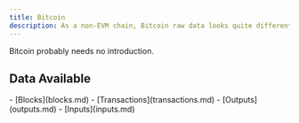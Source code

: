 ```yaml
---
title: Bitcoin
description: As a non-EVM chain, Bitcoin raw data looks quite different from other chains. Learn more about Bitcoin's data in these pages.
---
```


Bitcoin probably needs no introduction.

## Data Available

<div class="cards grid" markdown>
- [Blocks](blocks.md)
- [Transactions](transactions.md)
- [Outputs](outputs.md)
- [Inputs](inputs.md)
</div>
